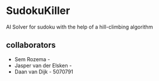 # SudokuKiller

AI Solver for sudoku with the help of a hill-climbing algorithm

## collaborators
- Sem Rozema - 
- Jasper van der Elsken - 
- Daan van Dijk - 5070791
